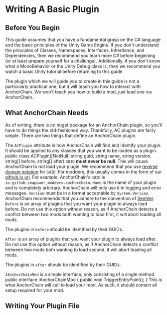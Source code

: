 # Writing A Basic Plugin

## Before You Begin

This guide assumes that you have a fundamental grasp on the C# language and the basic principles of the Unity Game Engine.
If you don't understand the principles of Classes, Namespaces, Interfaces, Inheritance, and Dependencies, then we recommend you learn more C# before beginning (or at least prepare yourself for a challenge).
Additionally, if you don't know what a MonoBehavior or the Unity Debug class is, then we recommend you watch a basic Unity tutorial before returning to this guide.

The plugin which we will guide you to create in this guide is not a particularly practical one, but it will teach you how to interact with AnchorChain.
We won't teach you how to build a mod, just load one via AnchorChain.

## What AnchorChain Needs
As of writing, there is no nuget package for an AnchorChain plugin, so you'll have to do things the old-fashioned way.
Thankfully, AC plugins are fairly simple.
There are two things that define an AnchorChain plugin.
<tabs>

<tab title="The ACPlugin Attribute">
The <code>ACPlugin</code> attribute is how AnchorChain will find and identify your plugin.
It should be applied to any classes that you want to be loaded as a plugin.

<code-block lang="C#">
public class ACPlugin([NotNull] string guid, string name, string version, string[] before, string[] after)
</code-block> 

<deflist collapsible="true">
<def title="GUID">
<code>GUID</code> <b>must never be null</b>. This will cause AnchorChain to not load your plugin. 
We recommend that you use <a href="https://en.wikipedia.org/wiki/Reverse_domain_name_notation">reverse domain notation</a> for <code>GUID</code>. 
For modders, this usually comes in the form of our <a href="https://tomcam.github.io/least-github-pages/github-pages-url.html">github.io url</a>. 
For example, AnchorChain's <code>GUID</code> is <code>io.github.seapower_modders.anchorchain</code>.  
</def>

<def title="Name">
<code>Name</code> is the name of your plugin and is completely arbitrary. 
AnchorChain will only use it in logging and error messages. 
</def>

<def title="Version">
<code>Version</code> must be in a format acceptable by <code lang="C#">System.Version</code>. 
AnchorChain recommends that you adhere to the convention of <a href="https://semver.org/">SemVer</a>. 
</def>

<def title="Before">
<code>Before</code> is an array of plugins that you want your plugin to always load before.
Do not use this option without reason, as if AnchorChain detects a conflict between two mods both wanting to load first, it will abort loading all mods.

The plugins in <code>before</code> should be identified by their GUIDs.
</def>

<def title="After">
<code>After</code> is an array of plugins that you want your plugin to always load after.
Do not use this option without reason, as if AnchorChain detects a conflict between two mods both wanting to load second, it will abort loading all mods.

The plugins in <code>after</code> should be identified by their GUIDs.
</def>

</deflist>
</tab>

<tab title="The IAnchorChainMod Interface">
<code>IAnchorChainMod</code> is a simple interface, only consisting of a single method.

<code-block lang="C#">
public interface IAnchorChainMod { public void TriggerEntryPoint(); }
</code-block> 

<deflist collapsible="true">
<def title="TriggerEntryPoint()">
This is what AnchorChain will call to load your mod. As such, it should contain all setup required for your mod.
</def>
</deflist>
</tab>

</tabs>

## Writing Your Plugin File